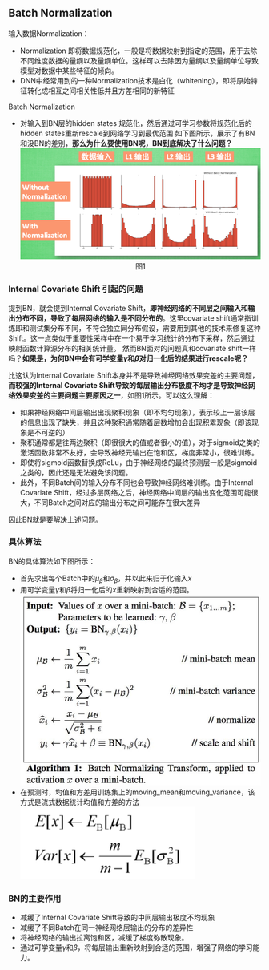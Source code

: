 ## Batch Normalization
输入数据Normalization：
- Normalization 即将数据规范化，一般是将数据映射到指定的范围，用于去除不同维度数据的量纲以及量纲单位。这样可以去除因为量纲以及量纲单位导致模型对数据中某些特征的倾向。
- DNN中经常用到的一种Normalization技术是白化（whitening），即将原始特征转化成相互之间相关性低并且方差相同的新特征

Batch Normalization
- 对输入到BN层的hidden states 规范化，然后通过可学习参数将规范化后的hidden states重新rescale到网络学习到最优范围
如下图所示，展示了有BN和没BN的差别，**那么为什么要使用BN呢，BN到底解决了什么问题？**
![图一](images/2021-08-03-14-26-21.png)
    <center>图1</center>

### Internal Covariate Shift 引起的问题
提到BN，就会提到Internal Covariate Shift，**即神经网络的不同层之间输入和输出分布不同，导致了每层网络的输入是不同分布的**。这里covariate shift通常指训练即和测试集分布不同，不符合独立同分布假设，需要用到其他的技术来修复这种Shift。这一点类似于重要性采样中在一个易于学习统计的分布下采样，然后通过映射函数计算源分布的相关统计量。
然而BN面对的问题真和covariate shift一样吗？**如果是，为何BN中会有可学变量$\gamma$和$\beta$对归一化后的结果进行rescale呢？**

比这认为Internal Covariate Shift本身并不是导致神经网络效果变差的主要问题，**而较强的Internal Covariate Shift导致的每层输出分布极度不均才是导致神经网络效果变差的主要问题主要原因之一**，如图1所示。可以这么理解：
- 如果神经网络中间层输出出现聚积现象（即不均匀现象），表示较上一层该层的信息出现了缺失，并且这种聚积通常随着层数增加会出现积累现象（即该现象是不可逆的）
- 聚积通常都是往两边聚积（即很很大的值或者很小的值），对于sigmoid之类的激活函数非常不友好，会导致神经元输出在饱和区，梯度非常小，很难训练。
- 即使将sigmoid函数替换成ReLu，由于神经网络的最终预测层一般是sigmoid之类的，因此还是无法避免该问题。
- 此外，不同Batch间的输入分布不同也会导致神经网络难训练。由于Internal Covariate Shift，经过多层网络之后，神经网络中间层的输出变化范围可能很大，不同Batch之间对应的输出分布之间可能存在很大差异

因此BN就是要解决上述问题。

### 具体算法
BN的具体算法如下图所示：
- 首先求出每个Batch中的$\mu_\beta$和$\sigma_\beta$，并以此来归于化输入$x$
- 用可学变量$\gamma$和$\beta$将归一化后的$x$重新映射到合适的范围。
![](images/2021-08-03-15-10-21.png)
- 在预测时，均值和方差用训练集上的moving_mean和moving_variance，该方式是流式数据统计均值和方差的方法
![](images/2021-08-03-15-18-16.png)

### BN的主要作用
- 减缓了Internal Covariate Shift导致的中间层输出极度不均现象
- 减缓了不同Batch在同一神经网络层输出的分布的差异性
- 将神经网络的输出拉离饱和区，减缓了梯度弥散现象。
- 通过可学变量$\gamma$和$\beta$，将每层输出重新映射到合适的范围，增强了网络的学习能力。
